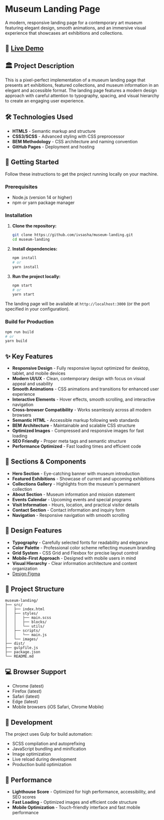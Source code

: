# Museum Landing Page

A modern, responsive landing page for a contemporary art museum featuring elegant design, smooth animations, and an immersive visual experience that showcases art exhibitions and collections.

## 🎨 [Live Demo](https://ivsasha.github.io/museum-landing/)

## 🏛️ Project Description

This is a pixel-perfect implementation of a museum landing page that presents art exhibitions, featured collections, and museum information in an elegant and accessible format. The landing page features a modern design approach with careful attention to typography, spacing, and visual hierarchy to create an engaging user experience.

## 🛠 Technologies Used

- **HTML5** - Semantic markup and structure
- **CSS3/SCSS** - Advanced styling with CSS preprocessor
- **BEM Methodology** - CSS architecture and naming convention
- **GitHub Pages** - Deployment and hosting

## 🚀 Getting Started

Follow these instructions to get the project running locally on your machine.

### Prerequisites

- Node.js (version 14 or higher)
- npm or yarn package manager

### Installation

1. **Clone the repository:**
   ```bash
   git clone https://github.com/ivsasha/museum-landing.git
   cd museum-landing
   ```

2. **Install dependencies:**
   ```bash
   npm install
   # or
   yarn install
   ```

3. **Run the project locally:**
   ```bash
   npm start
   # or
   yarn start
   ```

The landing page will be available at `http://localhost:3000` (or the port specified in your configuration).

### Build for Production

```bash
npm run build
# or
yarn build
```

## ✨ Key Features

- **Responsive Design** - Fully responsive layout optimized for desktop, tablet, and mobile devices
- **Modern UI/UX** - Clean, contemporary design with focus on visual appeal and usability
- **Smooth Animations** - CSS animations and transitions for enhanced user experience
- **Interactive Elements** - Hover effects, smooth scrolling, and interactive navigation
- **Cross-browser Compatibility** - Works seamlessly across all modern browsers
- **Semantic HTML** - Accessible markup following web standards
- **BEM Architecture** - Maintainable and scalable CSS structure
- **Optimized Images** - Compressed and responsive images for fast loading
- **SEO Friendly** - Proper meta tags and semantic structure
- **Performance Optimized** - Fast loading times and efficient code

## 📱 Sections & Components

- **Hero Section** - Eye-catching banner with museum introduction
- **Featured Exhibitions** - Showcase of current and upcoming exhibitions
- **Collections Gallery** - Highlights from the museum's permanent collection
- **About Section** - Museum information and mission statement
- **Events Calendar** - Upcoming events and special programs
- **Visit Information** - Hours, location, and practical visitor details
- **Contact Section** - Contact information and inquiry form
- **Navigation** - Responsive navigation with smooth scrolling

## 🎨 Design Features

- **Typography** - Carefully selected fonts for readability and elegance
- **Color Palette** - Professional color scheme reflecting museum branding
- **Grid System** - CSS Grid and Flexbox for precise layout control
- **Mobile-First Approach** - Designed with mobile users in mind
- **Visual Hierarchy** - Clear information architecture and content organization
- [Design Figma](https://www.figma.com/file/lSR1m42L9YwzQwzzxKwHpw/THE-MET)

## 📁 Project Structure

```
museum-landing/
├── src/
│   ├── index.html
│   ├── styles/
│   │   ├── main.scss
│   │   ├── blocks/
│   │   └── utils/
│   ├── scripts/
│   │   └── main.js
│   └── images/
├── dist/
├── gulpfile.js
├── package.json
└── README.md
```

## 💻 Browser Support

- Chrome (latest)
- Firefox (latest)
- Safari (latest)
- Edge (latest)
- Mobile browsers (iOS Safari, Chrome Mobile)

## 🔧 Development

The project uses Gulp for build automation:
- SCSS compilation and autoprefixing
- JavaScript bundling and minification
- Image optimization
- Live reload during development
- Production build optimization

## 🎯 Performance

- **Lighthouse Score** - Optimized for high performance, accessibility, and SEO scores
- **Fast Loading** - Optimized images and efficient code structure
- **Mobile Optimization** - Touch-friendly interface and fast mobile performance
